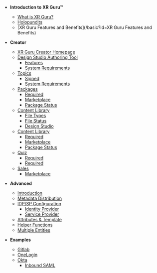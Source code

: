 <!-- docs/_sidebar.md -->

- **Introduction to XR Guru™**
  - [What is XR Guru?](/basic)
  - [Holopundits](/basic?Id=Holopundits)
  - [XR Guru Features and Benefits](/basic?Id=XR Guru Features and Benefits)

- **Creator**
  - [XR Guru Creator Homepage](/basic)
  - [Design Studio Authoring Tool](/basic)
    - [Features](/signed-saml-request)
    - [System Requirements](/encrypted-saml-response)
  - [Topics](/saml-response)
    - [Signed](/signed-saml-response)
    - [System Requirements](/encrypted-saml-response)
  - [Packages](/saml-response)
    - [Required](/signed-saml-response)
    - [Marketplace](/encrypted-saml-response)
    - [Package Status](/encrypted-saml-response)
  - [Content Library](/key-generation)
    - [File Types](/signed-saml-response)
    - [File Status](/encrypted-saml-response)
    - [Design Studio](/encrypted-saml-response)
  - [Content Library](/key-generation)
    - [Required](/signed-saml-response)
    - [Marketplace](/encrypted-saml-response)
    - [Package Status](/encrypted-saml-response)
  - [Quiz](/key-generation)
    - [Required](/signed-saml-response)
    - [Required](/encrypted-saml-response)
  - [Sales](/key-generation)
    - [Marketplace](/signed-saml-response)
    
- **Advanced**
  - [Introduction](/advance)
  - [Metadata Distribution](/metadata-distribution)
  - [IDP/SP Configuration](/configuration)
    - [Identity Provider](/idp-configuration)
    - [Service Provider](/sp-configuration)
  - [Attributes & Template](/template)
  - [Helper Functions](/helpers)
  - [Multiple Entities](/multi-entities)
- **Examples**
  - [Gitlab](/gitlab)
  - [OneLogin](/onelogin)
  - [Okta](/okta)
    - [Inbound SAML](/okta-inbound)
